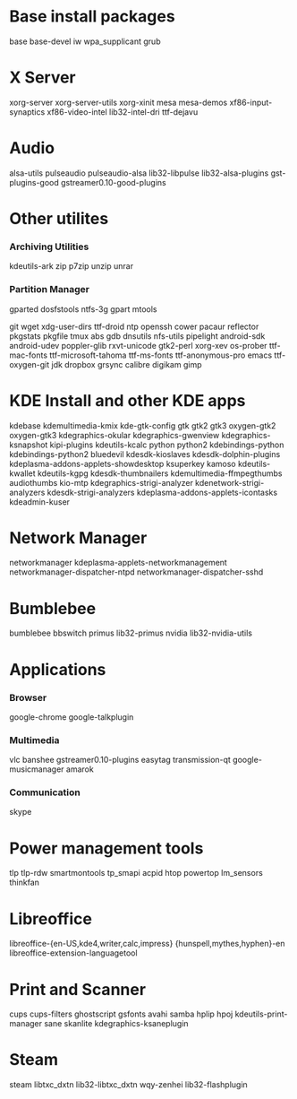 # Base install packages
base base-devel iw wpa_supplicant grub

# X Server
xorg-server xorg-server-utils xorg-xinit mesa mesa-demos xf86-input-synaptics xf86-video-intel lib32-intel-dri ttf-dejavu

# Audio
alsa-utils pulseaudio pulseaudio-alsa lib32-libpulse lib32-alsa-plugins gst-plugins-good gstreamer0.10-good-plugins

# Other utilites
### Archiving Utilities
kdeutils-ark zip p7zip unzip unrar
### Partition Manager
gparted dosfstools ntfs-3g gpart mtools

git wget xdg-user-dirs ttf-droid ntp openssh cower pacaur reflector pkgstats pkgfile tmux abs gdb dnsutils nfs-utils pipelight android-sdk android-udev poppler-glib rxvt-unicode gtk2-perl xorg-xev os-prober ttf-mac-fonts ttf-microsoft-tahoma ttf-ms-fonts ttf-anonymous-pro emacs ttf-oxygen-git jdk dropbox grsync calibre digikam gimp 

# KDE Install and other KDE apps
kdebase kdemultimedia-kmix kde-gtk-config gtk gtk2 gtk3 oxygen-gtk2 oxygen-gtk3 kdegraphics-okular kdegraphics-gwenview kdegraphics-ksnapshot kipi-plugins kdeutils-kcalc python python2 kdebindings-python kdebindings-python2 bluedevil kdesdk-kioslaves kdesdk-dolphin-plugins kdeplasma-addons-applets-showdesktop ksuperkey kamoso kdeutils-kwallet kdeutils-kgpg kdesdk-thumbnailers kdemultimedia-ffmpegthumbs audiothumbs kio-mtp kdegraphics-strigi-analyzer kdenetwork-strigi-analyzers kdesdk-strigi-analyzers kdeplasma-addons-applets-icontasks kdeadmin-kuser

# Network Manager
networkmanager kdeplasma-applets-networkmanagement networkmanager-dispatcher-ntpd networkmanager-dispatcher-sshd

# Bumblebee
bumblebee bbswitch primus lib32-primus nvidia lib32-nvidia-utils 

# Applications
### Browser
google-chrome google-talkplugin
### Multimedia
vlc banshee gstreamer0.10-plugins easytag transmission-qt google-musicmanager amarok
### Communication
skype

# Power management tools
tlp tlp-rdw smartmontools tp_smapi acpid htop powertop lm_sensors thinkfan

# Libreoffice
libreoffice-{en-US,kde4,writer,calc,impress} {hunspell,mythes,hyphen}-en libreoffice-extension-languagetool

# Print and Scanner
cups cups-filters ghostscript gsfonts avahi samba hplip hpoj kdeutils-print-manager sane skanlite kdegraphics-ksaneplugin

# Steam
steam libtxc_dxtn lib32-libtxc_dxtn wqy-zenhei lib32-flashplugin
